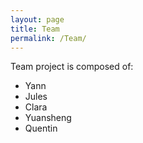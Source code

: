 ```yaml
---
layout: page
title: Team
permalink: /Team/
---
```


Team project is composed of:

- Yann
- Jules
- Clara
- Yuansheng
- Quentin

